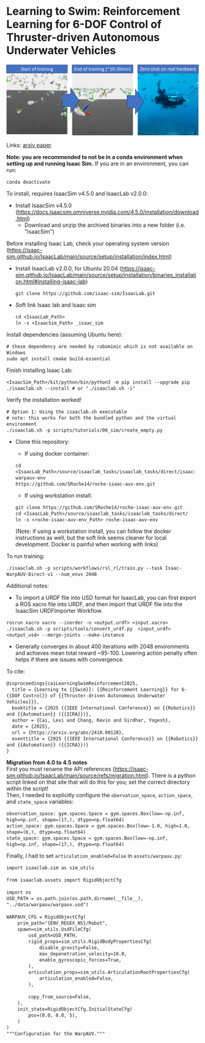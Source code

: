 # Learning to Swim: Reinforcement Learning for 6-DOF Control of Thruster-driven Autonomous Underwater Vehicles

![Overview](./imgs/qual-overview.png)

Links: [arxiv paper](https://arxiv.org/abs/2410.00120)

**Note: you are recommended to not be in a conda environment when setting up and running Isaac Sim.** If you are in an environment, you can run:
```
conda deactivate
```

To install, requires IsaacSim v4.5.0 and IsaacLab v2.0.0:
- Install IsaacSim v4.5.0 (https://docs.isaacsim.omniverse.nvidia.com/4.5.0/installation/download.html)
  - Download and unzip the archived binaries into a new folder (i.e. "IsaacSim")

Before installing Isaac Lab, check your operating system version (https://isaac-sim.github.io/IsaacLab/main/source/setup/installation/index.html)
- Install IsaacLab v2.0.0, for Ubuntu 20.04 (https://isaac-sim.github.io/IsaacLab/main/source/setup/installation/binaries_installation.html#installing-isaac-lab)
  ```
  git clone https://github.com/isaac-sim/IsaacLab.git
  ```

- Soft link Isaac lab and Isaac sim 
  ```
  cd <IsaacLab_Path> 
  ln -s <IsaacSim_Path> _isaac_sim
  ```

Install dependencies (assuming Ubuntu here):
```
# these dependency are needed by robomimic which is not available on Windows
sudo apt install cmake build-essential
```

Finish installing Isaac Lab:
```
<IsaacSim_Path>/kit/python/bin/python3 -m pip install --upgrade pip
./isaaclab.sh --install # or "./isaaclab.sh -i"
```

Verify the installation worked!
```
# Option 1: Using the isaaclab.sh executable
# note: this works for both the bundled python and the virtual environment
./isaaclab.sh -p scripts/tutorials/00_sim/create_empty.py
```

- Clone this repository:

  - If using docker container:
  ```
  cd <IsaacLab_Path>/source/isaaclab_tasks/isaaclab_tasks/direct/isaac-warpauv-env
  https://github.com/SRoche14/roche-isaac-auv-env.git
  ```

  - If using workstation install:
  ```
  git clone https://github.com/SRoche14/roche-isaac-auv-env.git
  cd <IsaacLab_Path>/source/isaaclab_tasks/isaaclab_tasks/direct/
  ln -s <roche-isaac-auv-env_Path> roche-isaac-auv-env
  ```
  (Note: if using a workstation install, you can follow the docker instructions as well, but the soft link seems cleaner for local development. Docker is painful when working with links)

To run training:
```
./isaaclab.sh -p scripts/workflows/rsl_rl/train.py --task Isaac-WarpAUV-Direct-v1 --num_envs 2048
```

Additional notes:

 - To import a URDF file into USD format for IsaacLab, you can first export a ROS xacro file into URDF, and then import that URDF file into the IsaacSim URDFImporter Workflow.

 ```
 rosrun xacro xacro --inorder -o <output.urdf> <input.xacro>
 ./isaaclab.sh -p scripts/tools/convert_urdf.py  <input_urdf> <output_usd> --merge-joints --make-instance
 ```

 - Generally converges in about 400 iterations with 2048 environments and achieves mean total reward ~95-100. Lowering action penalty often helps if there are issues with convergence.

To cite:
```
@inproceedings{caiLearningSwimReinforcement2025,
  title = {Learning to {{Swim}}: {{Reinforcement Learning}} for 6-{{DOF Control}} of {{Thruster-driven Autonomous Underwater Vehicles}}},
  booktitle = {2025 {{IEEE International Conference}} on {{Robotics}} and {{Automation}} ({{ICRA}})},
  author = {Cai, Levi and Chang, Kevin and Girdhar, Yogesh},
  date = {2025},
  url = {https://arxiv.org/abs/2410.00120},
  eventtitle = {2025 {{IEEE International Conference}} on {{Robotics}} and {{Automation}} ({{ICRA}})}
}

```

**Migration from 4.0 to 4.5 notes** <br/>
First you must rename the API references (https://isaac-sim.github.io/IsaacLab/main/source/refs/migration.html). There is a python script linked on that site that will do this for you; set the correct directory within the script! <br/>
Then, I needed to explicitly configure the `obervation_space`, `action_space`, and `state_space` variables:
```[Python]
observation_space: gym.spaces.Space = gym.spaces.Box(low=-np.inf, high=np.inf, shape=(17,), dtype=np.float64)
action_space: gym.spaces.Space = gym.spaces.Box(low=-1.0, high=1.0, shape=(6,), dtype=np.float64)
state_space: gym.spaces.Space = gym.spaces.Box(low=-np.inf, high=np.inf, shape=(17,), dtype=np.float64)
```

Finally, I had to set `articulation_enabled=False` in `assets/warpauv.py`:
```
import isaaclab.sim as sim_utils

from isaaclab.assets import RigidObjectCfg

import os
USD_PATH = os.path.join(os.path.dirname(__file__), "../data/warpauv/warpauv.usd")

WARPAUV_CFG = RigidObjectCfg(
    prim_path="{ENV_REGEX_NS}/Robot",
    spawn=sim_utils.UsdFileCfg(
        usd_path=USD_PATH,
        rigid_props=sim_utils.RigidBodyPropertiesCfg(
            disable_gravity=False,
            max_depenetration_velocity=10.0,
            enable_gyroscopic_forces=True,
        ),
        articulation_props=sim_utils.ArticulationRootPropertiesCfg(
            articulation_enabled=False,
        ),

        copy_from_source=False,
    ),
    init_state=RigidObjectCfg.InitialStateCfg(
        pos=(0.0, 0.0, 5),
    )
)
"""Configuration for the WarpAUV."""
```
